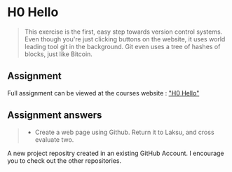 # H0 Hello

>This exercise is the first, easy step towards version control systems. Even though you're just clicking buttons on the website, it uses world leading tool git in the background. Git even uses a tree of hashes of blocks, just like Bitcoin.

## Assignment

Full assignment can be viewed at the courses website : ["H0 Hello"](https://terokarvinen.com/trust-to-blockchain/#h0-hello)

## Assignment answers

>- Create a web page using Github. Return it to Laksu, and cross evaluate two.

A new project repositry created in an existing GitHub Account. I encourage you to check out the other repositories.
